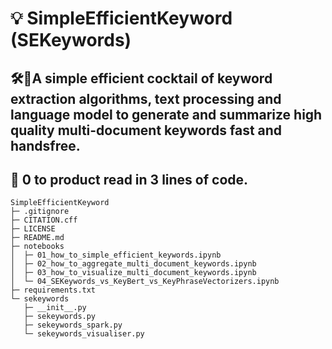 # 💡 SimpleEfficientKeyword (SEKeywords)
## 🛠🍹A simple efficient cocktail of keyword extraction algorithms, text processing and language model to generate and summarize high quality multi-document keywords fast and handsfree.
## 🤩 0 to product read in 3 lines of code.

```
SimpleEfficientKeyword
├─ .gitignore
├─ CITATION.cff
├─ LICENSE
├─ README.md
├─ notebooks
│  ├─ 01_how_to_simple_efficient_keywords.ipynb
│  ├─ 02_how_to_aggregate_multi_document_keywords.ipynb
│  ├─ 03_how_to_visualize_multi_document_keywords.ipynb
│  └─ 04_SEKeywords_vs_KeyBert_vs_KeyPhraseVectorizers.ipynb
├─ requirements.txt
└─ sekeywords
   ├─ __init__.py
   ├─ sekeywords.py
   ├─ sekeywords_spark.py
   └─ sekeywords_visualiser.py

```